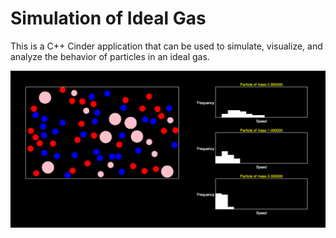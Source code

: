 # Simulation of Ideal Gas
This is a C++ Cinder application that can be used to simulate, visualize, and analyze the behavior of particles in an ideal gas.


<img src = 'graph.png'>

